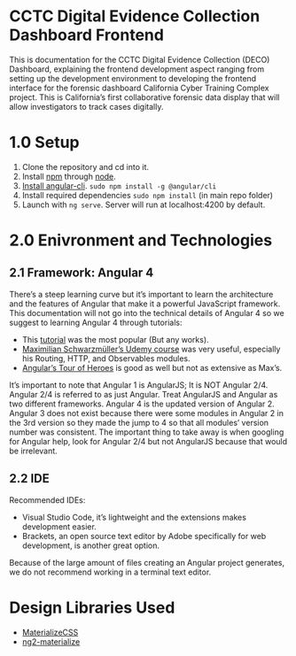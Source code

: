 # CCTC Digital Evidence Collection Dashboard Frontend
This is documentation for the CCTC Digital Evidence Collection (DECO) Dashboard, explaining the frontend development aspect ranging from setting up the development environment to developing the frontend interface for the forensic dashboard California Cyber Training Complex project. This is California’s first collaborative forensic data display that will allow investigators to track cases digitally.

# 1.0 Setup
1. Clone the repository and cd into it.
2. Install [npm](https://www.npmjs.com/package/npm) through [node](https://nodejs.org/en/).
3. [Install angular-cli](https://cli.angular.io/). `sudo npm install -g @angular/cli`
4. Install required dependencies
       `sudo npm install` (in main repo folder)
5. Launch with `ng serve`. Server will run at localhost:4200 by default.

# 2.0 Enivronment and Technologies
## 2.1 Framework: Angular 4
There’s a steep learning curve but it’s important to learn the architecture and the features of Angular that make it a powerful JavaScript framework. This documentation will not go into the technical details of Angular 4 so we suggest to learning Angular 4 through tutorials:
   * This [tutorial](https://www.youtube.com/watch?v=htPYk6QxacQ&t=) was the most popular (But any works).
   * [Maximilian Schwarzmüller’s Udemy course](https://www.udemy.com/user/maximilian-schwarzmuller/) was very useful, especially his Routing, HTTP, and Observables modules.
   * [Angular’s Tour of Heroes](https://angular.io/tutorial) is good as well but not as extensive as Max’s.

It’s important to note that Angular 1 is AngularJS; It is NOT Angular 2/4. Angular 2/4 is referred to as just Angular. Treat AngularJS and Angular as two different frameworks.
Angular 4 is the updated version of Angular 2. Angular 3 does not exist because there were some modules in Angular 2 in the 3rd version so they made the jump to 4 so that all modules’ version number was consistent. The important thing to take away is when googling for Angular help, look for Angular 2/4 but not AngularJS because that would be irrelevant.

## 2.2 IDE
Recommended IDEs:
* Visual Studio Code, it’s lightweight and the extensions makes development easier.
* Brackets, an open source text editor by Adobe specifically for web development, is another great option.

Because of the large amount of files creating an Angular project generates, we do not recommend working in a terminal text editor.

# Design Libraries Used
* [MaterializeCSS](http://materializecss.com/)
* [ng2-materialize](https://sherweb.github.io/ng2-materialize/button/)



